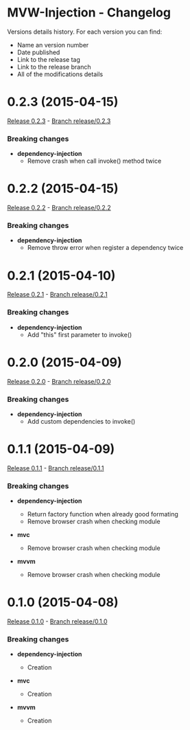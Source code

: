 # MVW-Injection - Changelog

Versions details history. For each version you can find:
* Name an version number
* Date published
* Link to the release tag
* Link to the release branch
* All of the modifications details

<a name="0.2.3"></a>
# 0.2.3 (2015-04-15)

[Release 0.2.3](https://github.com/XavierBoubert/mvw-injection/releases/tag/0.2.3) -
[Branch release/0.2.3](https://github.com/XavierBoubert/mvw-injection/tree/0.2.3)

### Breaking changes

- **dependency-injection**
  - Remove crash when call invoke() method twice

<a name="0.2.2"></a>
# 0.2.2 (2015-04-15)

[Release 0.2.2](https://github.com/XavierBoubert/mvw-injection/releases/tag/0.2.2) -
[Branch release/0.2.2](https://github.com/XavierBoubert/mvw-injection/tree/0.2.2)

### Breaking changes

- **dependency-injection**
  - Remove throw error when register a dependency twice

<a name="0.2.1"></a>
# 0.2.1 (2015-04-10)

[Release 0.2.1](https://github.com/XavierBoubert/mvw-injection/releases/tag/0.2.1) -
[Branch release/0.2.1](https://github.com/XavierBoubert/mvw-injection/tree/0.2.1)

### Breaking changes

- **dependency-injection**
  - Add "this" first parameter to invoke()

<a name="0.2.0"></a>
# 0.2.0 (2015-04-09)

[Release 0.2.0](https://github.com/XavierBoubert/mvw-injection/releases/tag/0.2.0) -
[Branch release/0.2.0](https://github.com/XavierBoubert/mvw-injection/tree/0.2.0)

### Breaking changes

- **dependency-injection**
  - Add custom dependencies to invoke()

<a name="0.1.1"></a>
# 0.1.1 (2015-04-09)

[Release 0.1.1](https://github.com/XavierBoubert/mvw-injection/releases/tag/0.1.1) -
[Branch release/0.1.1](https://github.com/XavierBoubert/mvw-injection/tree/0.1.1)

### Breaking changes

- **dependency-injection**
  - Return factory function when already good formating
  - Remove browser crash when checking module

- **mvc**
  - Remove browser crash when checking module

- **mvvm**
  - Remove browser crash when checking module

<a name="0.1.0"></a>
# 0.1.0 (2015-04-08)

[Release 0.1.0](https://github.com/XavierBoubert/mvw-injection/releases/tag/0.1.0) - [Branch release/0.1.0](https://github.com/XavierBoubert/mvw-injection/tree/0.1.0)

### Breaking changes

- **dependency-injection**
  - Creation

- **mvc**
  - Creation

- **mvvm**
  - Creation

